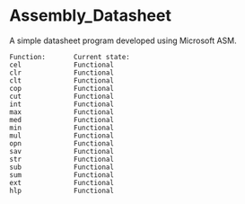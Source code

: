 # Assembly_Datasheet

A simple datasheet program developed using Microsoft ASM.

	Function:		Current state:
	cel				Functional
	clr				Functional
	clt				Functional
	cop				Functional
	cut				Functional
	int				Functional
	max				Functional
	med				Functional
	min				Functional
	mul				Functional
	opn				Functional
	sav				Functional
	str				Functional
	sub				Functional
	sum				Functional
	ext				Functional
	hlp				Functional
